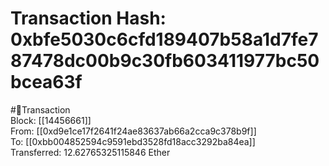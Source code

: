 
Transaction Hash: 0xbfe5030c6cfd189407b58a1d7fe787478dc00b9c30fb603411977bc50bcea63f
====================================================================================
  
#💸Transaction  
Block: [[14456661]]  
From: [[0xd9e1ce17f2641f24ae83637ab66a2cca9c378b9f]]  
To: [[0xbb004852594c9591ebd3528fd18acc3292ba84ea]]  
Transferred: 12.62765325115846 Ether